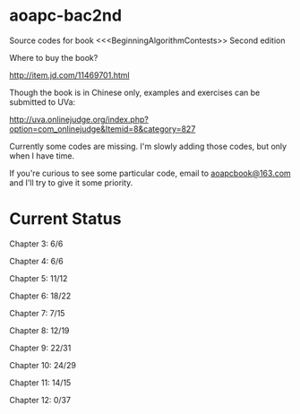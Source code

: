 aoapc-bac2nd
============

Source codes for book &lt;&lt;&lt;BeginningAlgorithmContests>> Second edition

Where to buy the book?

http://item.jd.com/11469701.html

Though the book is in Chinese only, examples and exercises can be submitted to UVa:

http://uva.onlinejudge.org/index.php?option=com_onlinejudge&Itemid=8&category=827

Currently some codes are missing. I'm slowly adding those codes, but only when I have time.

If you're curious to see some particular code, email to aoapcbook@163.com and I'll try to give it some priority.

Current Status
==============

Chapter 3: 6/6

Chapter 4: 6/6

Chapter 5: 11/12

Chapter 6: 18/22

Chapter 7: 7/15

Chapter 8: 12/19

Chapter 9: 22/31

Chapter 10: 24/29

Chapter 11: 14/15

Chapter 12: 0/37
